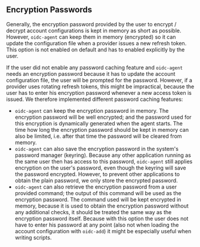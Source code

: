 ## Encryption Passwords
Generally, the encryption password provided by the user to encrypt / decrypt
account configurations is kept in memory as short as possible. However, `oidc-agent` can keep them in memory (encrypted) so it can update the configuration file when a provider issues a new refresh token. This option is not enabled on default and has to enabled explicitly by the user.

If the user did not enable any password caching feature and `oidc-agent` needs an encryption password because it has to update the account configuration file, the user will be prompted for the password. However, if a provider uses rotating refresh tokens, this might be impractical, because the user has to enter his encryption password whenever a new access token is issued. We therefore implemented different password caching features:
- `oidc-agent` can keep the encryption password in memory. The encryption password will be well encrypted; and the password used for this encryption is dynamically generated when the agent starts. The time how long the encryption password should be kept in memory can also be limited, i.e. after that time the password will be cleared from memory.
- `oidc-agent` can also save the encryption password in the system's password manager (keyring). Because any other application running as the same user then has access to this password, `oidc-agent` still applies encryption on the user's password, even though the keyring will save the password encrypted. However, to prevent other applications to obtain the plain password, we only store the encrypted password.
- `oidc-agent` can also retrieve the encryption password from a user provided command; the output of this command will be used as the encryption password. The command used will be kept encrypted in memory, because it is used to obtain the encryption password without any additional checks, it should be treated the same way as the encryption password itself. Because with this option the user does not have to enter his password at any point (also not when loading the account configuration with `oidc-add`) it might be especially useful when writing scripts.


